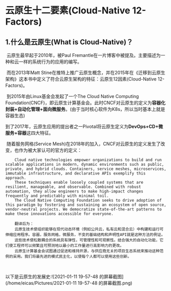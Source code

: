 # 云原生十二要素(Cloud-Native 12-Factors)

## 1.什么是云原生(What is Cloud-Native)？

​	云原生最早起于2010年，被Paul Fremantle在一片博客中被提及。主要描述为一种和云一样的系统行为的应用的编写。

​	 而在2013年Matt Stine在推特上推广云原生概念，并在2015年在《迁移到云原生架构》这本书中定义了符合云原生架构的特征：云原生12因素(Cloud-Native 12-Factors)。

​	 到2015年由Linux基金会发起了一个The Cloud Native Computing Foundation(CNCF)，即云原生计算基金会。此时CNCF对云原生的定义为**容器化封装+自动化管理+面向微服务**。(由于当时核心软件为K8s，所以当时基本上就是容器生态)

​	 到了2017年，云原生应用的提出者之一Pivotal将云原生定义为**DevOps+CD+微服务+容器**这四大特征。

​	 随着服务网格(Service Mesh)在2018年的加入，CNCF对云原生的定义发生了改变，也作为被大家认可的官方的定义：

```
	Cloud native technologies empower organizations to build and run scalable applications in modern, dynamic environments such as public, private, and hybrid clouds. Containers, service meshes, microservices, immutable infrastructure, and declarative APIs exemplify this approach.
	These techniques enable loosely coupled systems that are resilient, manageable, and observable. Combined with robust automation, they allow engineers to make high-impact changes frequently and predictably with minimal toil.
	The Cloud Native Computing Foundation seeks to drive adoption of this paradigm by fostering and sustaining an ecosystem of open source, vendor-neutral projects. We democratize state-of-the-art patterns to make these innovations accessible for everyone.
	
	翻译后为：
	云原生技术使组织能够在现代动态环境（例如公共云，私有云和混合云）中构建和运行可伸缩应用程序。容器，服务网格，微服务，不变的基础结构和声明性API就是这种方法的例证。
	这些技术使松散耦合的系统具有弹性，可管理性和可观察性。结合强大的自动化功能，它们使工程师可以频繁且可预测地以最小的工作量进行高影响力的更改。
	云原生计算基金会试图通过促进和维持开源，与供应商无关的项目生态系统来推动这种范例的采用。我们将最先进的模式民主化，以使每个人都可以使用这些创新。
```

​		

以下是云原生的发展史:![2021-01-11 19-57-48 的屏幕截图](/home/eicas/Pictures/2021-01-11 19-57-48 的屏幕截图.png)

​		